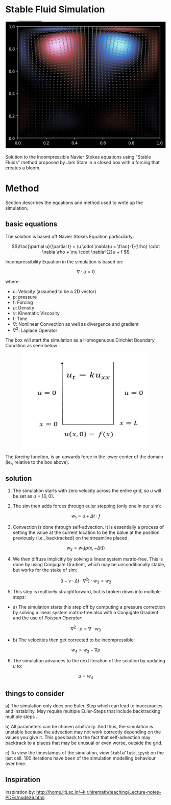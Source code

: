 
# Stable Fluid Simulation

<div align="center">
  <img src="./Content/image.png" width="600" height="400" />
</div>


Solution to the Incompressible Navier Stokes equations using "Stable Fluids" method proposed by Jam Stam in a closed box with a forcing that creates a bloom. 



# Method
Section describes the equations and method used to write up the simulation. 


## basic equations

The solution is based off Navier Stokes Equation particularly:

$$\frac{\partial u}{\partial t} + (u \cdot \nabla)u = \frac{-1}{\rho} \cdot \nabla \rho + \nu \cdot \nabla^{2}u + f $$

Incompressibility Equation in the simulation is based on:

$$\nabla \cdot u = 0 $$ 

where:
 - u: Velocity (assumed to be a 2D vector)
 - p: pressure
 - f: Forcing
 - $\rho$: Density 
 - $\nu$: Kinematic Viscosity 
 - t: Time
 - $\nabla$: Nonlinear Convection as well as divergence and gradient
 - $\nabla^{2}$: Laplace Operator 


 The box will start the simulation as a Homogenuous Dirichlet Boundary Condition as seen below : 

<div align="center">
  <img src="./Content/image2.png" width="400" height="300" />
</div>


The *forcing* function, is an upwards force in the lower center of the domain (ie., relative to the box above). 

## solution

1) The simulation starts with zero velocity across the entire grid, so $u$ will be set as $u=[0, 0]$. 

2) The sim then adds forces through euler stepping (only one in our sim):

$$w_{1} = u + \Delta t \cdot f$$

3) Convection is done through self-advection. It is essentially a process of setting the value at the current location to be the balue at the position previously (i.e., backtracked) on the streamline placed.

$$w_{2} = w_{1}(p(x, -\Delta t)) $$

4) We then diffuse implicitly by solving a linear system matrix-free. This is done by using Conjugate Gradient, which may be unconditionally stable, but works for the stake of sim:

$$ (I - \nu \cdot \Delta t \cdot \nabla^{2})\cdot w_{3} = w_{2}$$

5) This step is realtively straightforward, but is broken down into multiple steps:
- a) The simulation starts this step off by computing a pressure correction by solving a linear system matrix-free also with a Conjugate Gradient and the use of *Poisson Operator*:

$$\nabla^{2} \cdot \rho = \nabla \cdot w_{3}$$

- b) The velocities then get corrected to be incompressible: 

$$w_{4} = w_{3} - \nabla \rho$$

6) The simulation advances to the next iteration of the solution by updating $u$ to:

$$u=w_{4}$$

## things to consider

a) The simulation only does one Euler-Step which can lead to inaccuracies and instability. May require multiple Euler-Steps that include backtracking multiple steps .

b) All parameters can be chosen arbitrarily. And thus, the simulation is unstable because the advection may not work correctly depending on the values you give it. This goes back to the fact that self-advection may backtrack to a places that may be unusual or even worse, outside the grid. 

c) To view the timestamps of the simulation, view `StableFluid.ipynb` on the last cell. 100 iterations have been of the simulation modelling behaviour over time.


## Inspiration

Inspiration by: http://home.iitj.ac.in/~k.r.hiremath/teaching/Lecture-notes-PDEs/node26.html 